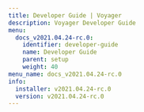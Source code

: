 ```yaml
---
title: Developer Guide | Voyager
description: Voyager Developer Guide
menu:
  docs_v2021.04.24-rc.0:
    identifier: developer-guide
    name: Developer Guide
    parent: setup
    weight: 40
menu_name: docs_v2021.04.24-rc.0
info:
  installer: v2021.04.24-rc.0
  version: v2021.04.24-rc.0
---
```


